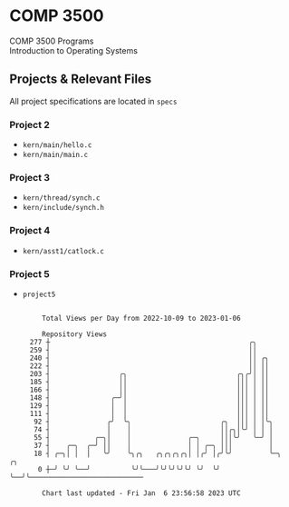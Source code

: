 # COMP 3500
COMP 3500 Programs  
Introduction to Operating Systems  
## Projects & Relevant Files
All project specifications are located in `specs`
### Project 2
- `kern/main/hello.c`
- `kern/main/main.c`
### Project 3
- `kern/thread/synch.c`
- `kern/include/synch.h`
### Project 4
- `kern/asst1/catlock.c`
### Project 5
- `project5`

```

        Total Views per Day from 2022-10-09 to 2023-01-06

        Repository Views
     277 ┼                                                 ╭╮
     259 ┤                                                 ││
     240 ┤                                                 ││ ╭╮
     222 ┤                                                 ││ ││
     203 ┤                 ╭╮                           ╭╮╭╯│ ││
     185 ┤                 ││                           │││ │ ││
     166 ┤                 ││                           │││ │ ││
     148 ┤               ╭─╯│                           │││ │ ││
     129 ┤               │  │                           │││ │ ││
     111 ┤               │  │                           │││ │ ││
      92 ┤              ╭╯  ╰╮                      ╭╮  │││ │ │╰╮
      74 ┤              │    │                      ││╭╮│╰╯ │ │ │
      55 ┤           ╭─╮│    │              ╭─╮     │││╰╯   ╰─╯ │
      37 ┤    ╭─╮  ╭─╯ ││    │              │ │ ╭─╮ │││         │
      18 ┤ ╭─╮│ │  │   ╰╯    ╰╮╭╮   ╭╮╭╮╭╮╭╮│ │╭╯ │╭╯╰╯         ╰─╮  ╭╮
       0 ┼─╯ ╰╯ ╰──╯          ╰╯╰───╯╰╯╰╯╰╯╰╯ ╰╯  ╰╯              ╰──╯╰────────────────────────────

        Chart last updated - Fri Jan  6 23:56:58 2023 UTC
        
```
